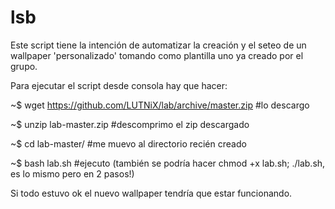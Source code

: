 lsb
===

Este script tiene la intención de automatizar la creación y el seteo de un wallpaper 'personalizado' tomando como 
plantilla uno ya creado por el grupo. 

Para ejecutar el script desde consola hay que hacer:

  ~$ wget https://github.com/LUTNiX/lab/archive/master.zip #lo descargo
  
  ~$ unzip lab-master.zip #descomprimo el zip descargado
  
  ~$ cd lab-master/ #me muevo al directorio recién creado
  
  ~$ bash lab.sh #ejecuto (también se podría hacer chmod +x lab.sh; ./lab.sh, es lo mismo pero en 2 pasos!) 

Si todo estuvo ok el nuevo wallpaper tendría que estar funcionando.
